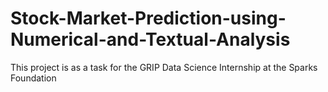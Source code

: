 # Stock-Market-Prediction-using-Numerical-and-Textual-Analysis
This project is as a task for the GRIP Data Science Internship at the Sparks Foundation
